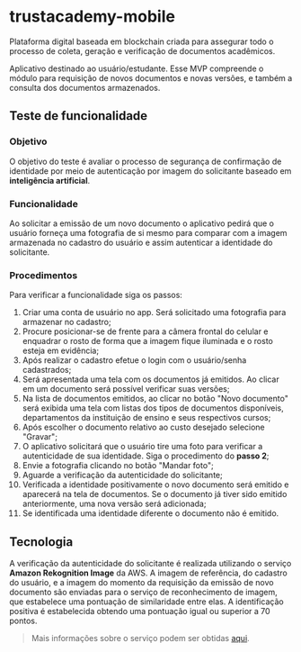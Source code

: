# trustacademy-mobile

Plataforma digital baseada em blockchain criada para assegurar todo o processo de coleta, geração e verificação de documentos acadêmicos.

Aplicativo destinado ao usuário/estudante. Esse MVP compreende o módulo para requisição de novos documentos e novas versões, e também a consulta dos documentos armazenados.

## Teste de funcionalidade

### Objetivo
O objetivo do teste é avaliar o processo de segurança de confirmação de identidade por meio de autenticação por imagem do solicitante baseado em **inteligência artificial**.

### Funcionalidade
Ao solicitar a emissão de um novo documento o aplicativo pedirá que o usuário forneça uma fotografia de si mesmo para comparar com a imagem armazenada no cadastro do usuário e assim autenticar a identidade do solicitante.

### Procedimentos
Para verificar a funcionalidade siga os passos:

1. Criar uma conta de usuário no app. Será solicitado uma fotografia para armazenar no cadastro;
2. Procure posicionar-se de frente para a câmera frontal do celular e enquadrar o rosto de forma que a imagem fique iluminada e o rosto esteja em evidência;
3. Após realizar o cadastro efetue o login com o usuário/senha cadastrados;
4. Será apresentada uma tela com os documentos já emitidos. Ao clicar em um documento será possível verificar suas versões;
5. Na lista de documentos emitidos, ao clicar no botão "Novo documento" será exibida uma tela com listas dos tipos de documentos disponíveis, departamentos da instituição de ensino e seus respectivos cursos;
6. Após escolher o documento relativo ao custo desejado selecione "Gravar";
7. O aplicativo solicitará que o usuário tire uma foto para verificar a autenticidade de sua identidade. Siga o procedimento do **passo 2**;
8. Envie a fotografia clicando no botão "Mandar foto";
9. Aguarde a verificação da autenticidade do solicitante;
10. Verificada a identidade positivamente o novo documento será emitido e aparecerá na tela de documentos. Se o documento já tiver sido emitido anteriormente, uma nova versão será adicionada;
11. Se identificada uma identidade diferente o documento não é emitido.

## Tecnologia
A verificação da autenticidade do solicitante é realizada utilizando o serviço **Amazon Rekognition Image** da AWS.
A imagem de referência, do cadastro do usuário, e a imagem do momento da requisição da emissão de novo documento são enviadas para o serviço de reconhecimento de imagem, que estabelece uma pontuação de similaridade entre elas. A identificação positiva é estabelecida obtendo uma pontuação igual ou superior a 70 pontos.

> Mais informações sobre o serviço podem ser obtidas [aqui](https://aws.amazon.com/pt/rekognition/image-features/).
